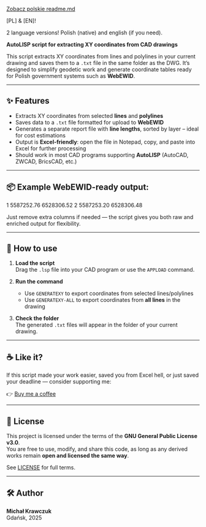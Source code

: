 [Zobacz polskie readme.md](README.PL.md)

[PL] & [EN]! 

2 language versions! Polish (native) and english (if you need).

**AutoLISP script for extracting XY coordinates from CAD drawings**

This script extracts XY coordinates from lines and polylines in your current drawing and saves them to a `.txt` file in the same folder as the DWG. It’s designed to simplify geodetic work and generate coordinate tables ready for Polish government systems such as **WebEWID**.

---

## ✨ Features

- Extracts XY coordinates from selected **lines** and **polylines**
- Saves data to a `.txt` file formatted for upload to **WebEWID**
- Generates a separate report file with **line lengths**, sorted by layer – ideal for cost estimations
- Output is **Excel-friendly**: open the file in Notepad, copy, and paste into Excel for further processing
- Should work in most CAD programs supporting **AutoLISP** (AutoCAD, ZWCAD, BricsCAD, etc.)

---

## 📦 Example WebEWID-ready output:


1 5587252.76 6528306.52
2 5587253.20 6528306.48

Just remove extra columns if needed — the script gives you both raw and enriched output for flexibility.

---

## 🚀 How to use

1. **Load the script**  
   Drag the `.lsp` file into your CAD program or use the `APPLOAD` command.

2. **Run the command**  
   - Use `GENERATEXY` to export coordinates from selected lines/polylines  
   - Use `GENERATEXY-ALL` to export coordinates from **all lines** in the drawing

3. **Check the folder**  
   The generated `.txt` files will appear in the folder of your current drawing.

---

## ☕ Like it?

If this script made your work easier, saved you from Excel hell, or just saved your deadline — consider supporting me:

👉 [Buy me a coffee](https://www.buymeacoffee.com/michalkrawczuk)

---

## 📜 License

This project is licensed under the terms of the **GNU General Public License v3.0**.  
You are free to use, modify, and share this code, as long as any derived works remain **open and licensed the same way**.

See [LICENSE](LICENSE) for full terms.

---

## 🛠️ Author

**Michał Krawczuk**  
Gdańsk, 2025  
